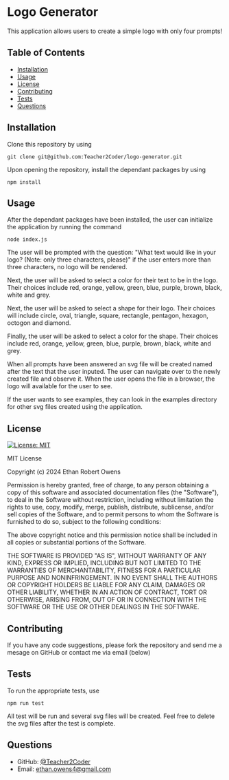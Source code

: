 # Logo Generator
This application allows users to create a simple logo with only four prompts!
 
## Table of Contents
* [Installation](#installation)
* [Usage](#usage)
* [License](#license)
* [Contributing](#contributing)
* [Tests](#tests)
* [Questions](#questions)
 
## Installation
Clone this repository by using 
```
git clone git@github.com:Teacher2Coder/logo-generator.git
```

Upon opening the repository, install the dependant packages by using
```
npm install
```


 
## Usage
After the dependant packages have been installed, the user can initialize the application by running the command
```
node index.js
```

The user will be prompted with the question: "What text would like in your logo? (Note: only three characters, please)" if the user enters more than three characters, no logo will be rendered.

Next, the user will be asked to select a color for their text to be in the logo. Their choices include red, orange, yellow, green, blue, purple, brown, black, white and grey.

Next, the user will be asked to select a shape for their logo. Their choices will include circle, oval, triangle, square, rectangle, pentagon, hexagon, octogon and diamond.

Finally, the user will be asked to select a color for the shape. Their choices include red, orange, yellow, green, blue, purple, brown, black, white and grey.

When all prompts have been answered an svg file will be created named after the text that the user inputed. The user can navigate over to the newly created file and observe it. When the user opens the file in a browser, the logo will available for the user to see.

If the user wants to see examples, they can look in the examples directory for other svg files created using the application.
 
## License
[![License: MIT](https://img.shields.io/badge/License-MIT-yellow.svg)](https://opensource.org/licenses/MIT)

MIT License

Copyright (c) 2024 Ethan Robert Owens

Permission is hereby granted, free of charge, to any person obtaining a copy
of this software and associated documentation files (the "Software"), to deal
in the Software without restriction, including without limitation the rights
to use, copy, modify, merge, publish, distribute, sublicense, and/or sell
copies of the Software, and to permit persons to whom the Software is
furnished to do so, subject to the following conditions:

The above copyright notice and this permission notice shall be included in all
copies or substantial portions of the Software.

THE SOFTWARE IS PROVIDED "AS IS", WITHOUT WARRANTY OF ANY KIND, EXPRESS OR
IMPLIED, INCLUDING BUT NOT LIMITED TO THE WARRANTIES OF MERCHANTABILITY,
FITNESS FOR A PARTICULAR PURPOSE AND NONINFRINGEMENT. IN NO EVENT SHALL THE
AUTHORS OR COPYRIGHT HOLDERS BE LIABLE FOR ANY CLAIM, DAMAGES OR OTHER
LIABILITY, WHETHER IN AN ACTION OF CONTRACT, TORT OR OTHERWISE, ARISING FROM,
OUT OF OR IN CONNECTION WITH THE SOFTWARE OR THE USE OR OTHER DEALINGS IN THE
SOFTWARE.
 
## Contributing
If you have any code suggestions, please fork the repository and send me a mesage on GitHub or contact me via email (below)
 
## Tests
To run the appropriate tests, use
```
npm run test
```

All test will be run and several svg files will be created. Feel free to delete the svg files after the test is complete.
 
## Questions
* GitHub: [@Teacher2Coder](https://www.github.com/Teacher2Coder)
* Email: ethan.owens4@gmail.com